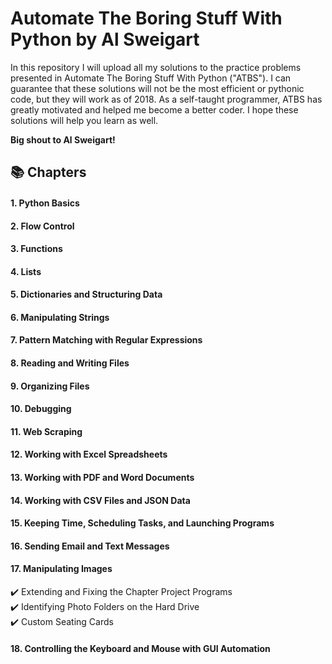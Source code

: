# Automate The Boring Stuff With Python by Al Sweigart

In this repository I will upload all my solutions to the practice problems presented in Automate The Boring Stuff With Python ("ATBS"). I can guarantee that these solutions will not be the most efficient or pythonic code, but they will work as of 2018. As a self-taught programmer, ATBS has greatly motivated and helped me become a better coder. I hope these solutions will help you learn as well. 

**Big shout to Al Sweigart!**
  
## :books: Chapters
#### 1. Python Basics
#### 2. Flow Control
#### 3. Functions
#### 4. Lists
#### 5. Dictionaries and Structuring Data
#### 6. Manipulating Strings
#### 7. Pattern Matching with Regular Expressions
#### 8. Reading and Writing Files
#### 9. Organizing Files
#### 10. Debugging
#### 11. Web Scraping
#### 12. Working with Excel Spreadsheets
#### 13. Working with PDF and Word Documents
#### 14. Working with CSV Files and JSON Data
#### 15. Keeping Time, Scheduling Tasks, and Launching Programs
#### 16. Sending Email and Text Messages
#### 17. Manipulating Images  
:heavy_check_mark: Extending and Fixing the Chapter Project Programs  
:heavy_check_mark: Identifying Photo Folders on the Hard Drive  
:heavy_check_mark: Custom Seating Cards  
#### 18. Controlling the Keyboard and Mouse with GUI Automation 